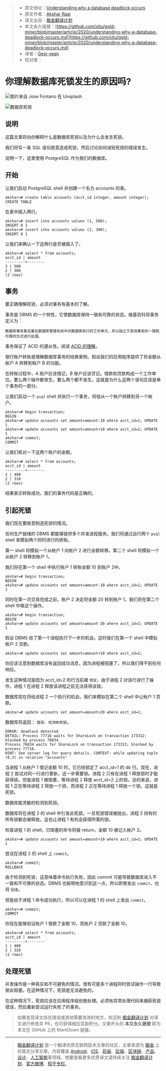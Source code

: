 > * 原文地址：[Understanding why a database deadlock occurs](https://levelup.gitconnected.com/understanding-why-a-database-deadlock-occurs-8bbd32be8026)
> * 原文作者：[Akshar Raaj](https://medium.com/@raaj.akshar)
> * 译文出自：[掘金翻译计划](https://github.com/xitu/gold-miner)
> * 本文永久链接：[https://github.com/xitu/gold-miner/blob/master/article/2020/understanding-why-a-database-deadlock-occurs.md](https://github.com/xitu/gold-miner/blob/master/article/2020/understanding-why-a-database-deadlock-occurs.md)
> * 译者：[Gesj-yean](https://github.com/Gesj-yean)
> * 校对者：

# 你理解数据库死锁发生的原因吗?

![图片来自 [Jose Fontano](https://unsplash.com/@josenothose?utm_source=medium&utm_medium=referral) 在 [Unsplash](https://unsplash.com?utm_source=medium&utm_medium=referral)](https://cdn-images-1.medium.com/max/11762/0*_u9DVXa89MGK57qy)

![数据库死锁](https://cdn-images-1.medium.com/max/2000/1*5fAlgCSLLbV3ByPQrtgbgQ.png)

## 说明

这篇文章将向你解释什么是数据库死锁以及为什么会发生死锁。

我们将写一条 SQL 语句故意造成死锁，然后讨论如何减轻死锁的错误发生。

说明一下，这里使用 PostgreSQL 作为我们的数据库。

## 开始

让我们启动 PostgreSQL shell 并创建一个名为 accounts 的表。

```base
akshar=# create table accounts (acct_id integer, amount integer); CREATE TABLE
```

在表中插入两行。

```base
akshar=# insert into accounts values (1, 500);
INSERT 0 1
akshar=# insert into accounts values (2, 300);
INSERT 0 1
```

让我们来确认一下这两行是否被插入了。

```base
akshar=# select * from accounts;
acct_id | amount
---------+--------
1 | 500
2 | 300
(2 rows)
```

## 事务

要正确理解死锁，必须对事务有基本的了解。

事务是 DBMS 的一个特性，它使数据库保持一致和可靠的状态。维基百科将事务定义为：

```base
数据库事务象征着在数据库管理系统中对数据库执行的工作单元，并以独立于其他事务的一致和可靠的方式进行处理。
```

事务保证了 ACID 的遵从性。阅读 [ACID 的理解](https://en.wikipedia.org/wiki/ACID)。

银行账户转账是理解数据库事务的经典案例。假设我们的应用程序提供了将金额从帐户 A 转移到帐户 B 的功能。

在转账过程中，A 账户应该借记，B 账户应该贷记。借款和贷款构成一个工作单位。要么两个操作都发生，要么两个都不发生。这就是为什么这两个语句应该是单个事务的一部分。

让我们启动一个 `psql` shell 并执行一个事务，将钱从一个帐户转移到另一个帐户。

```base
akshar=# begin transaction;
BEGIN
akshar=# update accounts set amount=amount-10 where acct_id=1; UPDATE 1
akshar=# update accounts set amount=amount+10 where acct_id=2; UPDATE 1
akshar=# commit;
COMMIT
```

让我们核对一下这两个账户的金额。

```base
akshar=# select * from accounts;
acct_id | amount
---------+--------
1 | 490
2 | 310
(2 rows)
```

结果表示转账成功，我们的事务代码是正确的。

## 引起死锁

我们现在要故意制造死锁的情况。

任何生产就绪的 DBMS 都能够提供多个并发进程服务。我们将通过运行两个 `psql` shell 来模拟两个同时进行的转账。

第一 shell 将模拟一个从帐户 1 向帐户 2 进行金额转移。第二个 shell 将模拟一个从帐户 2 转移到帐户 1。

我们将在第一个 shell 中执行账户 1 转账金额 10 到账户 2中。

```base
akshar=# begin transaction;
BEGIN
akshar=# update accounts set amount=amount-10 where acct_id=1; UPDATE 1
```

同时在第一次交易完成之前，账户 2 决定将金额 20 转到账户 1。我们将在第二个 shell 中做这个操作。

```base
akshar=# begin transaction;
BEGIN
akshar=# update accounts set amount=amount-20 where acct_id=2; UPDATE 1
```

假设 DBMS 给了第一个进程执行下一步的机会。这时我们在第一个 shell 中模拟帐户 2 贷款。

```base
akshar=# update accounts set amount=amount+10 where acct_id=2;
```

你应该注意到数据库没有返回成功消息，因为进程被阻塞了，所以我们得不到任何响应。

发生这种情况是因为 acct_id=2 的行当前被 `锁定`，由于进程 2 对该行进行了操作。进程 1 在进程 2 释放该进程之前无法获得该锁。

数据库现在将给进程 2 一个执行的机会。我们来模拟在第二个 shell 中让帐户 1 贷款。

```base
akshar=# update accounts set amount=amount+20 where acct_id=1;
```

数据库将返回： `错误: 检测到死锁`。

```base
ERROR: deadlock detected
DETAIL: Process 77716 waits for ShareLock on transaction 173312; blocked by process 76034.
Process 76034 waits for ShareLock on transaction 173313; blocked by process 77716.
HINT: See server log for query details. CONTEXT: while updating tuple (0,3) in relation "accounts"
```

当进程 1 从帐户 1 借记金额 10 时，它已经锁定了 acct_id=1 的 db 行。现在，进程 2 尝试对同一行进行更新，这一步需要锁。进程 2 只有在进程 1 释放锁时才能获得锁。但是进程 1 被阻塞，等待进程 2 释放 acct_id=2 上的锁。总的来说，进程 1 正在等待进程 2 释放一个锁，而进程 2 正在等待进程 1 释放一个锁。这就是死锁。

数据库能灵敏的检测到死锁。

数据库将在进程 2 的 shell 中引发此死锁。一旦死锁错误被抛出，进程 2 持有的所有锁都会被释放。这也让进程 1 有机会获得所需的锁。

检查进程 1 的 shell，已阻塞的命令将被 return，金额 10 被记入帐户 2。

```base
akshar=# update accounts set amount=amount+10 where acct_id=2; UPDATE 1
```

尝试在进程 2 的 shell 上 `commit`。

```base
akshar=# commit;
ROLLBACK
```

由于检测到死锁，这意味着命令执行失败，因此 commit 可能导致数据库进入不一致和不可靠的状态。DBMS 也聪明地意识到这一点，所以即使发出 `commit`，也将 `回滚`。

但是由于进程 1 命令成功执行，所以可以在进程 1 的 shell 上发出 `commit`。

```base
akshar=# commit;
COMMIT
```

你现在能够验证账户 1 借款了金额 10，而账户 2 贷款了金额 10。

```base
akshar=# select * from accounts;
acct_id | amount
---------+--------
1 | 480
2 | 320
(2 rows)
```

## 处理死锁

并发操作是一种真实和不可避免的情况。很有可能多个进程同时尝试操作一行导致彼此阻塞。在这种情况下，死锁是无法避免的。

在这种情况下，死锁应该在应用程序级别做处理。必须有异常处理代码来捕获死锁错误，然后重新尝试运行失败了的事务。

> 如果发现译文存在错误或其他需要改进的地方，欢迎到 [掘金翻译计划](https://github.com/xitu/gold-miner) 对译文进行修改并 PR，也可获得相应奖励积分。文章开头的 **本文永久链接** 即为本文在 GitHub 上的 MarkDown 链接。

---

> [掘金翻译计划](https://github.com/xitu/gold-miner) 是一个翻译优质互联网技术文章的社区，文章来源为 [掘金](https://juejin.im) 上的英文分享文章。内容覆盖 [Android](https://github.com/xitu/gold-miner#android)、[iOS](https://github.com/xitu/gold-miner#ios)、[前端](https://github.com/xitu/gold-miner#前端)、[后端](https://github.com/xitu/gold-miner#后端)、[区块链](https://github.com/xitu/gold-miner#区块链)、[产品](https://github.com/xitu/gold-miner#产品)、[设计](https://github.com/xitu/gold-miner#设计)、[人工智能](https://github.com/xitu/gold-miner#人工智能)等领域，想要查看更多优质译文请持续关注 [掘金翻译计划](https://github.com/xitu/gold-miner)、[官方微博](http://weibo.com/juejinfanyi)、[知乎专栏](https://zhuanlan.zhihu.com/juejinfanyi)。
